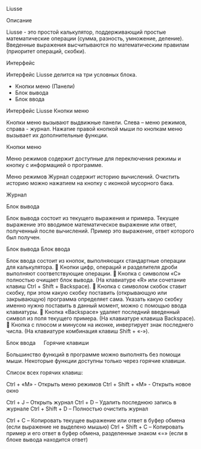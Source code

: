 Liusse

Описание 

Liusse - это простой калькулятор, поддерживающий простые математические операции (сумма, разность, умножение, деление). Введенные выражения высчитываются по математическим правилам (приоритет операций, скобки).

Интерфейс

Интерфейс Liusse делится на три условных блока.
- Кнопки меню (Панели)
- Блок вывода
- Блок ввода
 
Интерфейс Liusse
Кнопки меню

Кнопки меню вызывают выдвижные панели. Слева – меню режимов, справа - журнал. Нажатие правой кнопкой мыши по кнопкам меню вызывает их дополнительные функции.

 
Кнопки меню

Меню режимов содержит доступные для переключения режимы и кнопку с информацией о программе.

 
Меню режимов
Журнал содержит историю вычислений. Очистить историю можно нажатием на кнопку с иконкой мусорного бака.

 
Журнал

Блок вывода

Блок вывода состоит из текущего выражения и примера. Текущее выражение это вводимое математическое выражение или ответ, полученный после вычислений. Пример это выражение, ответ которого был получен.

 
Блок вывода
Блок ввода

Блок ввода состоит из кнопок, выполняющих стандартные операции для калькулятора.
	Кнопки цифр, операций и разделителя дроби выполняют соответствующие операции.
	Кнопка с символом «С» полностью очищает блок вывода. (На клавиатуре «R» или сочетание клавиш Ctrl + Shift + Backspace).
	Кнопка с символом скобок ставит скобку, при этом какую скобку поставить (открывающую или закрывающую) программа определяет сама. Указать какую скобку именно нужно поставить в данный момент, можно с помощью ввода клавиатуры. 
	Кнопка «Backspace» удаляет последний введенный символ из поля текущего примера. (На клавиатуре клавиша Backspace).
	Кнопка с плюсом и минусом на иконке, инвертирует знак последнего числа. (На клавиатуре комбинация клавиш Shift + «-»).

 
Блок ввода
 
Горячие клавиши

Большинство функций в программе можно выполнять без помощи мыши. Некоторые функции доступны только через горячие клавиши.

Список всех горячих клавиш:

Ctrl + «M» - Открыть меню режимов
Ctrl + Shift + «M» - Открыть новое окно

Ctrl + J – Открыть журнал
Ctrl + D – Удалить последнюю запись в журнале
Ctrl + Shift + D – Полностью очистить журнал

Ctrl + C – Копировать текущее выражение или ответ в буфер обмена (если выражение не выделено мышью)
Ctrl + Shift + C – Копировать пример и его ответ в буфер обмена, разделенные знаком «=» (если в блоке вывода находится ответ)
